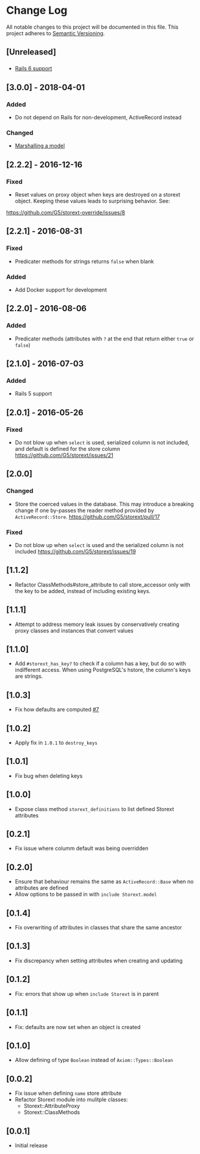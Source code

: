 # Change Log
All notable changes to this project will be documented in this file.
This project adheres to [Semantic Versioning](http://semver.org/).

## [Unreleased]
###
- [Rails 6 support](https://github.com/G5/storext/pull/65)

## [3.0.0] - 2018-04-01
### Added
- Do not depend on Rails for non-development, ActiveRecord instead

### Changed
- [Marshalling a model](https://github.com/G5/storext/issues/47)

## [2.2.2] - 2016-12-16
### Fixed
- Reset values on proxy object when keys are destroyed on a storext object. Keeping these values leads to surprising behavior. See:

https://github.com/G5/storext-override/issues/8

## [2.2.1] - 2016-08-31
### Fixed
- Predicater methods for strings returns `false` when blank

### Added
- Add Docker support for development

## [2.2.0] - 2016-08-06
### Added
- Predicater methods (attributes with `?` at the end that return either `true` or `false`)

## [2.1.0] - 2016-07-03
### Added
- Rails 5 support

## [2.0.1] - 2016-05-26
### Fixed
- Do not blow up when `select` is used, serialized column is not included, and default is defined for the store column https://github.com/G5/storext/issues/21

## [2.0.0]
### Changed
- Store the coerced values in the database. This may introduce a breaking change if one by-passes the reader method provided by `ActiveRecord::Store`. https://github.com/G5/storext/pull/17

### Fixed
- Do not blow up when `select` is used and the serialized column is not included https://github.com/G5/storext/issues/19

## [1.1.2]

- Refactor ClassMethods#store_attribute to call store_accessor only with the key to be added, instead of including existing keys.

## [1.1.1]

- Attempt to address memory leak issues by conservatively creating proxy classes and instances that convert values

## [1.1.0]

- Add `#storext_has_key?` to check if a column has a key, but do so with indifferent access. When using PostgreSQL's hstore, the column's keys are strings.

## [1.0.3]

- Fix how defaults are computed [#7](https://github.com/G5/storext/issues/7)

## [1.0.2]

- Apply fix in `1.0.1` to `destroy_keys`

## [1.0.1]

- Fix bug when deleting keys

## [1.0.0]

- Expose class method `storext_definitions` to list defined Storext attributes

## [0.2.1]

- Fix issue where columm default was being overridden

## [0.2.0]

- Ensure that behaviour remains the same as `ActiveRecord::Base` when no attributes are defined
- Allow options to be passed in with `include Storext.model`

## [0.1.4]

- Fix overwriting of attributes in classes that share the same ancestor

## [0.1.3]

- Fix discrepancy when setting attributes when creating and updating

## [0.1.2]

- Fix: errors that show up when `include Storext` is in parent

## [0.1.1]

- Fix: defaults are now set when an object is created

## [0.1.0]

- Allow defining of type `Boolean` instead of `Axiom::Types::Boolean`

## [0.0.2]

- Fix issue when defining `name` store attribute
- Refactor Storext module into mulitple classes:
  - Storext::AttributeProxy
  - Storext::ClassMethods

## [0.0.1]

- Initial release
